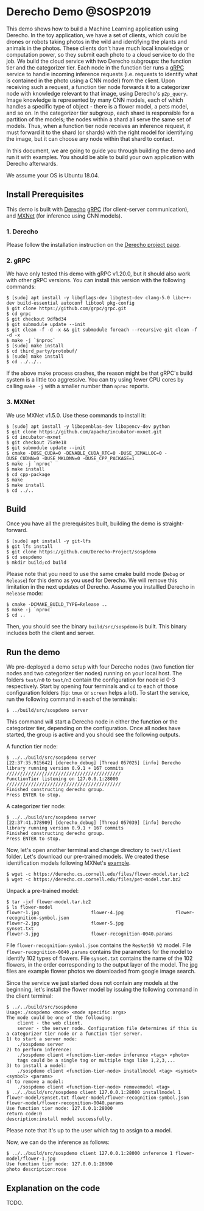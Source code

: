 # Derecho Demo @SOSP2019 
This demo shows how to build a Machine Learning application using Derecho. In the toy application, we have a set of clients, which could be drones or robots taking photos in the wild and identifying the plants and animals in the photos. These clients don't have much local knowledge or computation power, so they submit each photo to a cloud service to do the job. We build the cloud service with two Derecho subgroups: the function tier and the categorizer tier. Each node in the function tier runs a [gRPC](https://grpc.io/) service to handle incoming inference requests (i.e. requests to identify what is contained in the photo using a CNN model) from the client. Upon receiving such a request, a function tier node forwards it to a categorizer node with knowledge relevant to that image, using Derecho's `p2p_query`. Image knowledge is represented by many CNN models, each of which handles a specific type of object - there is a flower model, a pets model, and so on. In the categorizer tier subgroup, each shard is responsible for a partition of the models; the nodes within a shard all serve the same set of models. Thus, when a function tier node receives an inference request, it must forward it to the shard (or shards) with the right model for identifying the image, but it can choose any node within that shard to contact.

In this document, we are going to guide you through building the demo and run it with examples. You should be able to build your own application with Derecho afterwards.

We assume your OS is Ubuntu 18.04.

## Install Prerequisites
This demo is built with [Derecho](https://github.com/Derecho-Project/derecho/tree/sospdemo) [gRPC](https://grpc.io/) (for client-server communication), and [MXNet](https://mxnet.apache.org/) (for inference using CNN models).

### 1. Derecho
Please follow the installation instruction on the [Derecho project page](https://github.com/Derecho-Project/derecho/tree/sospdemo).

### 2. gRPC
We have only tested this demo with gRPC v1.20.0, but it should also work with other gRPC versions. You can install this version with the following commands:
```
$ [sudo] apt install -y libgflags-dev libgtest-dev clang-5.0 libc++-dev build-essential autoconf libtool pkg-config
$ git clone https://github.com/grpc/grpc.git
$ cd grpc
$ git checkout 9dfbd34
$ git submodule update --init
$ git clean -f -d -x && git submodule foreach --recursive git clean -f -d -x
$ make -j `$nproc`
$ [sudo] make install
$ cd third_party/protobuf/
$ [sudo] make install
$ cd ../../..
```
If the above make process crashes, the reason might be that gRPC's build system is a little too aggressive. You can try using fewer CPU cores by calling `make -j` with a smaller number than `nproc` reports.

### 3. MXNet
We use MXNet v1.5.0. Use these commands to install it:
```
$ [sudo] apt install -y libopenblas-dev libopencv-dev python
$ git clone https://github.com/apache/incubator-mxnet.git
$ cd incubator-mxnet
$ git checkout 75a9e18
$ git submodule update --init
$ cmake -DUSE_CUDA=0 -DENABLE_CUDA_RTC=0 -DUSE_JEMALLOC=0 -DUSE_CUDNN=0 -DUSE_MKLDNN=0 -DUSE_CPP_PACKAGE=1
$ make -j `nproc`
$ make install
$ cd cpp-package
$ make
$ make install
$ cd ../..
```

## Build
Once you have all the prerequisites built, building the demo is straight-forward.
```
$ [sudo] apt install -y git-lfs
$ git lfs install
$ git clone https://github.com/Derecho-Project/sospdemo
$ cd sospdemo
$ mkdir build;cd build
```
Please note that you need to use the same cmake build mode (`Debug` or `Release`) for this demo as you used for Derecho. We will remove this limitation in the next updates of Derecho. Assume you installled Derecho in `Release` mode:
```
$ cmake -DCMAKE_BUILD_TYPE=Release ..
$ make -j `nproc`
$ cd ..
```
Then, you should see the binary `build/src/sospdemo` is built. This binary includes both the client and server.

## Run the demo
We pre-deployed a demo setup with four Derecho nodes (two function tier nodes and two categorizer tier nodes) running on your local host. The folders `test/n0` to `test/n3` contain the configuration for node id 0-3 respectively. Start by opening four terminals and `cd` to each of those configuration folders (tip: `tmux` or `screen` helps a lot). To start the service, run the following command in each of the terminals:
```
$ ../build/src/sospdemo server
```
This command will start a Derecho node in either the function or the categorizer tier, depending on the configuration. Once all nodes have started, the group is active and you should see the following outputs.

A function tier node:
```
$ ../../build/src/sospdemo server
[22:37:35.915642] [derecho_debug] [Thread 057025] [info] Derecho library running version 0.9.1 + 167 commits
//////////////////////////////////////////
FunctionTier listening on 127.0.0.1:28000
//////////////////////////////////////////
Finished constructing derecho group.
Press ENTER to stop.
```
A categorizer tier node:
```
$ ../../build/src/sospdemo server
[22:37:41.378909] [derecho_debug] [Thread 057039] [info] Derecho library running version 0.9.1 + 167 commits
Finished constructing derecho group.
Press ENTER to stop.
```

Now, let's open another terminal and change directory to `test/client` folder. Let's download our pre-trained models. We created these identification models following MXNet's [example](https://mxnet.apache.org/api/python/docs/tutorials/getting-started/gluon_from_experiment_to_deployment.html).
```
$ wget -c https://derecho.cs.cornell.edu/files/flower-model.tar.bz2
$ wget -c https://derecho.cs.cornell.edu/files/pet-model.tar.bz2
```
Unpack a pre-trained model:
```
$ tar -jxf flower-model.tar.bz2
$ ls flower-model
flower-1.jpg                   flower-4.jpg                   flower-recognition-symbol.json
flower-2.jpg                   flower-5.jpg                   synset.txt
flower-3.jpg                   flower-recognition-0040.params
```
File `flower-recognition-symbol.json` contains the `ResNet50 V2` model. File `flower-recognition-0040.params` contains the parameters for the model to identify 102 types of flowers. File `synset.txt` contains the name of the 102 flowers, in the order corresponding to the output layer of the model. The jpg files are example flower photos we downloaded from google image search.

Since the service we just started does not contain any models at the beginning, let's install the flower model by issuing the following command in the client terminal:
```
$ ../../build/src/sospdemo
Usage:./sospdemo <mode> <mode specific args>
The mode could be one of the following:
    client - the web client.
    server - the server node. Configuration file determines if this is a categorizer tier node or a function tier server. 
1) to start a server node:
    ./sospdemo server 
2) to perform inference: 
    ./sospdemo client <function-tier-node> inference <tags> <photo>
    tags could be a single tag or multiple tags like 1,2,3,...
3) to install a model: 
    ./sospdemo client <function-tier-node> installmodel <tag> <synset> <symbol> <params>
4) to remove a model: 
    ./sospdemo client <function-tier-node> removemodel <tag>
$ ../../build/src/sospdemo client 127.0.0.1:28000 installmodel 1 flower-model/synset.txt flower-model/flower-recognition-symbol.json flower-model/flower-recognition-0040.params 
Use function tier node: 127.0.0.1:28000
return code:0
description:install model successfully.
```
Please note that it's up to the user which tag to assign to a model.

Now, we can do the inference as follows:
```
$ ../../build/src/sospdemo client 127.0.0.1:28000 inference 1 flower-model/flower-1.jpg
Use function tier node: 127.0.0.1:28000
photo description:rose
```

## Explanation on the code
TODO.
